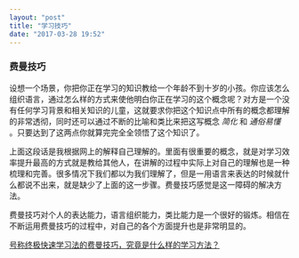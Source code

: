 ```yaml
---
layout: "post"
title: "学习技巧"
date: "2017-03-28 19:52"
---
```

### 费曼技巧
设想一个场景，你把你正在学习的知识教给一个年龄不到十岁的小孩。你应该怎么组织语言，通过怎么样的方式来使他明白你正在学习的这个概念呢？对方是一个没有任何学习背景和相关知识的儿童，这就要求你把这个知识点中所有的概念都理解的非常透彻，同时还可以通过不断的比喻和类比来把这写概念 *简化* 和 *通俗易懂* 。只要达到了这两点你就算完完全全领悟了这个知识了。

上面这段话是我根据网上的解释自己理解的。里面有很重要的概念，就是对学习效率提升最高的方式就是教给其他人，在讲解的过程中实际上对自己的理解也是一种梳理和完善。很多情况下我们都以为我们理解了，但是一用语言来表达的时候就什么都说不出来，就是缺少了上面的这一步骤。费曼技巧感觉是这一障碍的解决方法。

费曼技巧对个人的表达能力，语言组织能力，类比能力是一个很好的锻炼。相信在不断运用费曼技巧的过程中，对自己的各个方面提升也是非常明显的。

[号称终极快速学习法的费曼技巧，究竟是什么样的学习方法？][3213b187]

  [3213b187]: https://www.zhihu.com/question/20576786 "号称终极快速学习法的费曼技巧，究竟是什么样的学习方法？"

